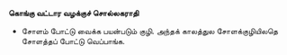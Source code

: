 **கொங்கு வட்டார வழக்குச் சொல்லகராதி**
- சோளம் போட்டு வைக்க பயன்படும் குழி. அந்தக் காலத்துல சோளக்குழியிலதெ சோளத்தப் போட்டு வெப்பாங்க.

